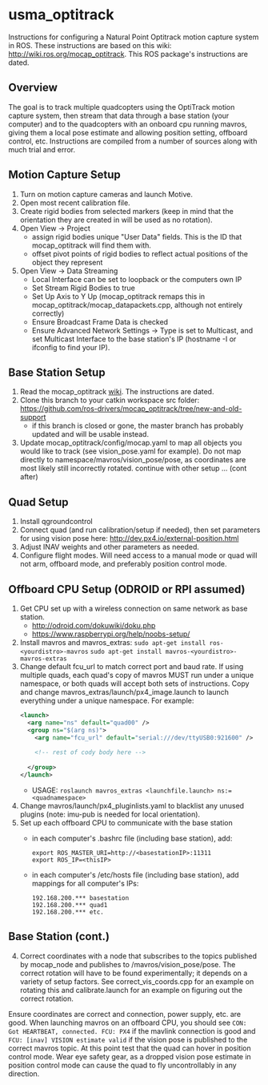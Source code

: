 # usma_optitrack
Instructions for configuring a Natural Point Optitrack motion capture system in ROS. These instructions are based on this wiki: http://wiki.ros.org/mocap_optitrack. This ROS package's instructions are dated.

## Overview
The goal is to track multiple quadcopters using the OptiTrack motion capture system, then stream that data through a base station (your computer) and to the quadcopters with an onboard cpu running mavros, giving them a local pose estimate and allowing position setting, offboard control, etc. Instructions are compiled from a number of sources along with much trial and error.

## Motion Capture Setup
1. Turn on motion capture cameras and launch Motive.
2. Open most recent calibration file.
3. Create rigid bodies from selected markers (keep in mind that the orientation they are created in will be used as no rotation).
4. Open View -> Project
   - assign rigid bodies unique "User Data" fields. This is the ID that mocap\_optitrack will find them with.
   - offset pivot points of rigid bodies to reflect actual positions of the object they represent
5. Open View -> Data Streaming
   - Local Interface can be set to loopback or the computers own IP
   - Set Stream Rigid Bodies to true
   - Set Up Axis to Y Up (mocap\_optitrack remaps this in mocap\_optitrack/mocap_datapackets.cpp, although not entirely correctly)
   - Ensure Broadcast Frame Data is checked
   - Ensure Advanced Network Settings -> Type is set to Multicast, and set Multicast Interface to the base station's IP (hostname -I or ifconfig to find your IP).

## Base Station Setup
1. Read the mocap_optitrack [wiki](http://wiki.ros.org/mocap\_optitrack). The instructions are dated.
2. Clone this branch to your catkin workspace src folder: https://github.com/ros-drivers/mocap_optitrack/tree/new-and-old-support
   - if this branch is closed or gone, the master branch has probably updated and will be usable instead.
3. Update mocap\_optitrack/config/mocap.yaml to map all objects you would like to track (see vision\_pose.yaml for example). Do not map directly to namespace/mavros/vision_pose/pose, as coordinates are most likely still incorrectly rotated.
continue with other setup ... (cont after)

## Quad Setup
1. Install qgroundcontrol
2. Connect quad (and run calibration/setup if needed), then set parameters for using vision pose here: http://dev.px4.io/external-position.html
3. Adjust INAV weights and other parameters as needed.
4. Configure flight modes. Will need access to a manual mode or quad will not arm, offboard mode, and preferably position control mode.

## Offboard CPU Setup (ODROID or RPI assumed)
1. Get CPU set up with a wireless connection on same network as base station.
   - http://odroid.com/dokuwiki/doku.php
   - https://www.raspberrypi.org/help/noobs-setup/
2. Install mavros and mavros_extras: `sudo apt-get install ros-<yourdistro>-mavros` `sudo apt-get install mavros-<yourdistro>-mavros-extras`
3. Change default fcu\_url to match correct port and baud rate. If using multiple quads, each quad's copy of mavros MUST run under a unique namespace, or both quads will accept both sets of instructions. Copy and change mavros\_extras/launch/px4\_image.launch to launch everything under a unique namespace. For example:
   ```xml
   <launch>
     <arg name="ns" default="quad00" />
     <group ns="$(arg ns)">
       <arg name="fcu_url" default="serial:///dev/ttyUSB0:921600" />
       
       <!-- rest of cody body here -->
     
     </group>
   </launch>
   ```
   - USAGE: `roslaunch mavros_extras <launchfile.launch> ns:=<quadnamespace>`
4. Change mavros/launch/px4_pluginlists.yaml to blacklist any unused plugins (note: imu-pub is needed for local orientation).
5. Set up each offboard CPU to communicate with the base station
   - in each computer's .bashrc file (including base station), add:
     
     ```
     export ROS_MASTER_URI=http://<basestationIP>:11311
     export ROS_IP=<thisIP>
     ```
     
   - in each computer's /etc/hosts file (including base station), add mappings for all computer's IPs:
     
     ```
     192.168.200.*** basestation
     192.168.200.*** quad1
     192.168.200.*** etc.
     ```
     

## Base Station (cont.)
4. Correct coordinates with a node that subscribes to the topics published by mocap\_node and publishes to <namespace>/mavros/vision\_pose/pose. The correct rotation will have to be found experimentally; it depends on a variety of setup factors. See correct\_vis\_coords.cpp for an example on rotating this and calibrate.launch for an example on figuring out the correct rotation.

Ensure coordinates are correct and connection, power supply, etc. are good. When launching mavros on an offboard CPU, you should see `CON: Got HEARTBEAT, connected. FCU: PX4` if the mavlink connection is good and `FCU: [inav] VISION estimate valid` if the vision pose is published to the correct mavros topic. At this point test that the quad can hover in position control mode. Wear eye safety gear, as a dropped vision pose estimate in position control mode can cause the quad to fly uncontrollably in any direction.
